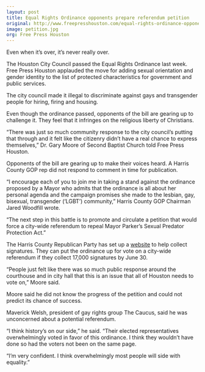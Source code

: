 ```yaml
---
layout: post
title: Equal Rights Ordinance opponents prepare referendum petition
original: http://www.freepresshouston.com/equal-rights-ordinance-opponents-prepare-referendum-petition/
image: petition.jpg
org: Free Press Houston
---
```


Even when it’s over, it’s never really over.

The Houston City Council passed the Equal Rights Ordinance last week. Free Press Houston applauded the move for adding sexual orientation and gender identity to the list of protected characteristics for government and public services.

<!--break-->

The city council made it illegal to discriminate against gays and transgender people for hiring, firing and housing.

Even though the ordinance passed, opponents of the bill are gearing up to challenge it. They feel that it infringes on the religious liberty of Christians.

“There was just so much community response to the city council’s putting that through and it felt like the citizenry didn’t have a real chance to express themselves,” Dr. Gary Moore of Second Baptist Church told Free Press Houston.

Opponents of the bill are gearing up to make their voices heard. A Harris County GOP rep did not respond to comment in time for publication.

“I encourage each of you to join me in taking a stand against the ordinance proposed by a Mayor who admits that the ordinance is all about her personal agenda and the campaign promises she made to the lesbian, gay, bisexual, transgender (‘LGBT’) community,” Harris County GOP Chairman Jared Woodfill wrote.

“The next step in this battle is to promote and circulate a petition that would force a city-wide referendum to repeal Mayor Parker’s Sexual Predator Protection Act.”

The Harris County Republican Party has set up a [website](http://nounequalrights.com/information/petition-for-referendum/) to help collect signatures. They can put the ordinance up for vote on a city-wide referendum if they collect 17,000 signatures by June 30.

“People just felt like there was so much public response around the courthouse and in city hall that this is an issue that all of Houston needs to vote on,” Moore said.

Moore said he did not know the progress of the petition and could not predict its chance of success.

Maverick Welsh, president of gay rights group The Caucus, said he was unconcerned about a potential referendum.

“I think history’s on our side,” he said. “Their elected representatives overwhelmingly voted in favor of this ordinance. I think they wouldn’t have done so had the voters not been on the same page.

“I’m very confident. I think overwhelmingly most people will side with equality.”